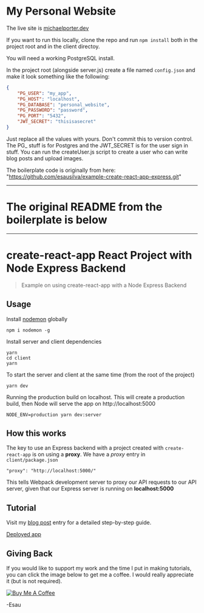 # My Personal Website

The live site is [michaelporter.dev](michaelporter.dev)

If you want to run this locally, clone the repo and run `npm install` both in the project root and in the client directoy.

You will need a working PostgreSQL install.

In the project root (alongside server.js) create a file named `config.json` and make it look something like the following:

```json
{
    "PG_USER": "my_app",
    "PG_HOST": "localhost",
    "PG_DATABASE": "personal_website",
    "PG_PASSWORD": "password",
    "PG_PORT": "5432",
    "JWT_SECRET": "thisisasecret"
}
```

Just replace all the values with yours. Don't commit this to version control. The PG_ stuff is for Postgres and the JWT_SECRET is for the user sign in stuff. You can run the createUser.js script to create a user who can write blog posts and upload images.

The boilerplate code is originally from here: "https://github.com/esausilva/example-create-react-app-express.git"

---
# The original README from the boilerplate is below
---

# create-react-app React Project with Node Express Backend

> Example on using create-react-app with a Node Express Backend

## Usage

Install [nodemon](https://github.com/remy/nodemon) globally

```
npm i nodemon -g
```

Install server and client dependencies

```
yarn
cd client
yarn
```

To start the server and client at the same time (from the root of the project)

```
yarn dev
```

Running the production build on localhost. This will create a production build, then Node will serve the app on http://localhost:5000

```
NODE_ENV=production yarn dev:server
```

## How this works

The key to use an Express backend with a project created with `create-react-app` is on using a **proxy**. We have a _proxy_ entry in `client/package.json`

```
"proxy": "http://localhost:5000/"
```

This tells Webpack development server to proxy our API requests to our API server, given that our Express server is running on **localhost:5000**

## Tutorial

Visit my [blog post](https://medium.freecodecamp.org/how-to-make-create-react-app-work-with-a-node-backend-api-7c5c48acb1b0) entry for a detailed step-by-step guide.

[Deployed app](https://cra-express.herokuapp.com/)

## Giving Back

If you would like to support my work and the time I put in making tutorials, you can click the image below to get me a coffee. I would really appreciate it (but is not required).

[![Buy Me A Coffee](https://www.buymeacoffee.com/assets/img/custom_images/black_img.png)](https://www.buymeacoffee.com/esausilva)

-Esau
